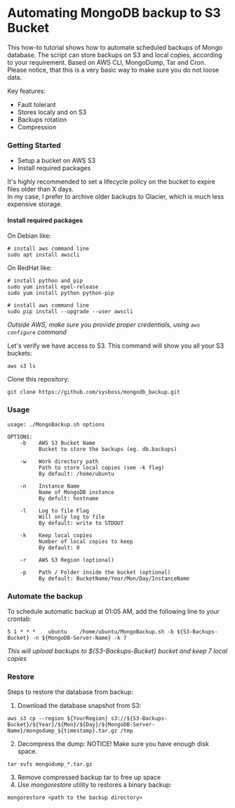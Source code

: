 # Automating MongoDB backup to S3 Bucket
This how-to tutorial shows how to automate scheduled backups of Mongo database. The script can store backups on S3 and local copies, according to your requirement. Based on AWS CLI, MongoDump, Tar and Cron.  
Please notice, that this is a very basic way to make sure you do not loose data.  

Key features:
* Fault tolerant
* Stores localy and on S3
* Backups rotation
* Compression

### Getting Started
* Setup a bucket on AWS S3
* Install required packages
  
It's highly recommended to set a lifecycle policy on the bucket to expire files older than X days.  
In my case, I prefer to archive older backups to Glacier, which is much less expensive storage.  

#### Install required packages
On Debian like:
```
# install aws command line
sudo apt install awscli
```

On RedHat like:
```
# install python and pip
sudo yum install epel-release
sudo yum install python python-pip

# install aws command line
sudo pip install --upgrade --user awscli
```

*Outside AWS, make sure you provide proper credentials, using `aws configure` command*

Let's verify we have access to S3. This command will show you all your S3 buckets:
```
aws s3 ls
```

Clone this repository:
```
git clone https://github.com/sysboss/mongodb_backup.git
```

### Usage
```
usage: ./MongoBackup.sh options

OPTIONS:
    -b    AWS S3 Bucket Name
          Bucket to store the backups (eg. db.backups)
          
    -w    Work directory path
          Path to store local copies (see -k flag)
          By default: /home/ubuntu
          
    -n    Instance Name
          Name of MongoDB instance
          By defult: hostname
          
    -l    Log to file Flag
          Will only log to file
          By default: write to STDOUT
          
    -k    Keep local copies
          Number of local copies to keep
          By default: 0
          
    -r    AWS S3 Region (optional)
    
    -p    Path / Folder inside the bucket (optional)
          By default: BucketName/Year/Mon/Day/InstanceName
```

### Automate the backup
To schedule automatic backup at 01:05 AM, add the following line to your crontab:
```
5 1 * * *    ubuntu    /home/ubuntu/MongoBackup.sh -b ${S3-Backups-Bucket} -n ${MongoDB-Server-Name} -k 7

```
*This will upload backups to ${S3-Backups-Bucket} bucket and keep 7 local copies*

### Restore
Steps to restore the database from backup:
1. Download the database snapshot from S3:
```
aws s3 cp --region ${YourRegion} s3://${S3-Backups-Bucket}/${Year}/${Mon}/${Day}/${MongoDB-Server-Name}/mongodump_${timestamp}.tar.gz /tmp
```
2. Decompress the dump:
NOTICE! Make sure you have enough disk space.
```
tar xvfs mongodump_*.tar.gz
```

3. Remove compressed backup tar to free up space
4. Use *mongorestore* utility to restores a binary backup:
```
mongorestore <path to the backup directory>
```
